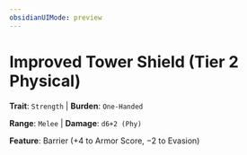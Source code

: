 ```yaml
---
obsidianUIMode: preview
---
```

# Improved Tower Shield (Tier 2 Physical)

**Trait**: `Strength` | **Burden**: `One-Handed`

**Range**: `Melee` | **Damage**: `d6+2 (Phy)`

**Feature**: Barrier (+4 to Armor Score, −2 to Evasion)